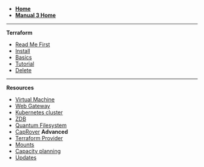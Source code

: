 - [**Home**](@threefold:threefold_home)
- [**Manual 3 Home**](@manual3_home_new)
-----------
**Terraform**
- [Read Me First](@terraform_readme)
- [Install](@terraform_install)
- [Basics](@terraform_basics)
- [Tutorial](@terraform_get_started)
- [Delete](@terraform_delete)

-----------
**Resources**
- [Virtual Machine](@terraform_vm)
- [Web Gateway](@terraform_vm_gateway)
- [Kubernetes cluster](@terraform_k8s)
- [ZDB](@terraform_zdb)
- [Quantum Filesystem](@terraform_qsfs)
- [CapRover](@terraform_caprover)
**Advanced**
- [Terraform Provider](@terraform_provider)
- [Mounts](@terraform_mounts)
- [Capacity planning](@terraform_capacity_planning)
- [Updates](terraform_updates)
